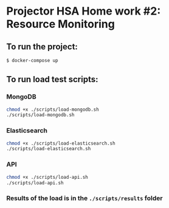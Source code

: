# Projector HSA Home work #2: Resource Monitoring

## To run the project:

```bash
$ docker-compose up
```

## To run load test scripts:

### MongoDB

```bash
chmod +x ./scripts/load-mongodb.sh
./scripts/load-mongodb.sh
```

### Elasticsearch

```bash
chmod +x ./scripts/load-elasticsearch.sh
./scripts/load-elasticsearch.sh
```

### API

```bash
chmod +x ./scripts/load-api.sh
./scripts/load-api.sh
```

### Results of the load is in the `./scripts/results` folder

